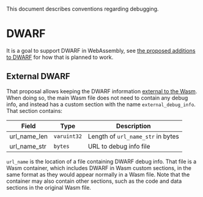 This document describes conventions regarding debugging.

# DWARF

It is a goal to support DWARF in WebAssembly, see
[the proposed additions to DWARF](https://yurydelendik.github.io/webassembly-dwarf/)
for how that is planned to work.

## External DWARF

That proposal allows keeping the DWARF information
[external to the Wasm](https://yurydelendik.github.io/webassembly-dwarf/#external-DWARF).
When doing so, the main Wasm file does not need to contain any debug info, and
instead has a custom section with the name `external_debug_info`. That section
contains:

| Field        | Type        | Description                       |
| ------------ | ----------- | --------------------------------- |
| url_name_len | `varuint32` | Length of `url_name_str` in bytes |
| url_name_str | `bytes`     | URL to debug info file            |

`url_name` is the location of a file containing DWARF debug info. That file is
a Wasm container, which includes DWARF in Wasm custom sections, in the same
format as they would appear normally in a Wasm file. Note that the container may
also contain other sections, such as the code and data sections in the original
Wasm file.
